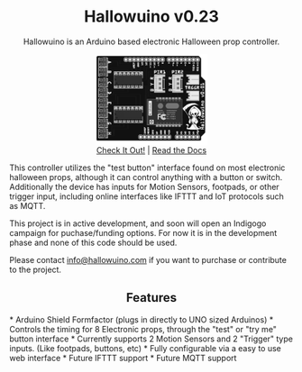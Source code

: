 <h1 align="center">Hallowuino v0.23</h1>
<p align="center">Hallowuino is an Arduino based electronic Halloween prop controller.</p>
<p align="center">
<img src="/images/Hallowuino-pop.png" width="200" align="center"> <br/>
<a href="#site">Check It Out!</a> | <a href="#documentation">Read the Docs</a></p>

This controller utilizes the "test button" interface found on most electronic halloween props, although it can 
control anything with a button or switch. Additionally the device has inputs for Motion Sensors, footpads, or other trigger input, 
including online interfaces like IFTTT and IoT protocols such as MQTT.

This project is in active development, and soon will open an Indigogo campaign for puchase/funding options. For now it is in the development phase and none of this code should be used. 

Please contact info@hallowuino.com if you want to purchase or contribute to the project.

<h2 align="center">Features</h2>
  * Arduino Shield Formfactor (plugs in directly to UNO sized Arduinos)
  * Controls the timing for 8 Electronic props, through the "test" or "try me" button interface
  * Currently supports 2 Motion Sensors and 2 "Trigger" type inputs. (Like footpads, buttons, etc)
  * Fully configurable via a easy to use web interface
  * Future IFTTT support
  * Future MQTT support




